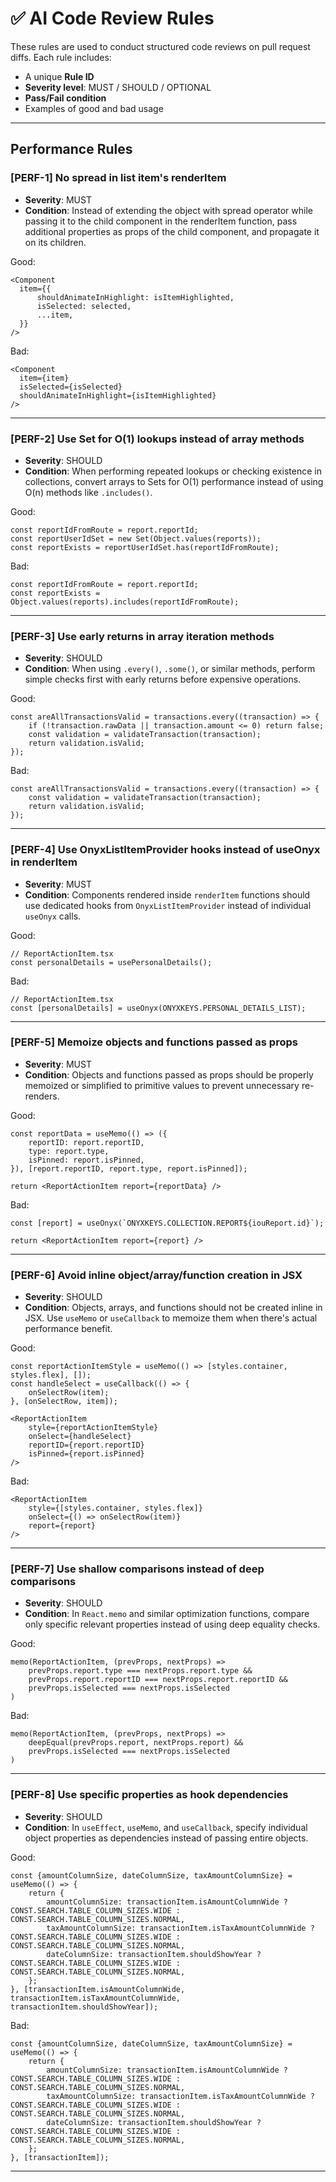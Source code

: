 # ✅ AI Code Review Rules

These rules are used to conduct structured code reviews on pull request diffs. Each rule includes:

- A unique **Rule ID**
- **Severity level**: MUST / SHOULD / OPTIONAL
- **Pass/Fail condition**
- Examples of good and bad usage

---

## Performance Rules

### [PERF-1] No spread in list item's renderItem
- **Severity**: MUST
- **Condition**: Instead of extending the object with spread operator while passing it to the child component in the renderItem function, pass additional properties as props of the child component, and propagate it on its children.

Good:
```tsx
<Component
  item={{
      shouldAnimateInHighlight: isItemHighlighted,
      isSelected: selected,
      ...item,
  }}
/>
```

Bad:
```tsx
<Component
  item={item}
  isSelected={isSelected}
  shouldAnimateInHighlight={isItemHighlighted}
/>
```

---

### [PERF-2] Use Set for O(1) lookups instead of array methods
- **Severity**: SHOULD
- **Condition**: When performing repeated lookups or checking existence in collections, convert arrays to Sets for O(1) performance instead of using O(n) methods like `.includes()`.

Good:
```tsx
const reportIdFromRoute = report.reportId;
const reportUserIdSet = new Set(Object.values(reports));
const reportExists = reportUserIdSet.has(reportIdFromRoute);
```

Bad:
```tsx
const reportIdFromRoute = report.reportId;
const reportExists = Object.values(reports).includes(reportIdFromRoute);
```

---

### [PERF-3] Use early returns in array iteration methods
- **Severity**: SHOULD
- **Condition**: When using `.every()`, `.some()`, or similar methods, perform simple checks first with early returns before expensive operations.

Good:
```tsx
const areAllTransactionsValid = transactions.every((transaction) => {
    if (!transaction.rawData || transaction.amount <= 0) return false;
    const validation = validateTransaction(transaction);
    return validation.isValid;
});
```

Bad:
```tsx
const areAllTransactionsValid = transactions.every((transaction) => {
    const validation = validateTransaction(transaction);
    return validation.isValid;
});
```

---

### [PERF-4] Use OnyxListItemProvider hooks instead of useOnyx in renderItem
- **Severity**: MUST
- **Condition**: Components rendered inside `renderItem` functions should use dedicated hooks from `OnyxListItemProvider` instead of individual `useOnyx` calls.

Good:
```tsx
// ReportActionItem.tsx
const personalDetails = usePersonalDetails();
```

Bad:
```tsx
// ReportActionItem.tsx
const [personalDetails] = useOnyx(ONYXKEYS.PERSONAL_DETAILS_LIST);
```

---

### [PERF-5] Memoize objects and functions passed as props
- **Severity**: MUST
- **Condition**: Objects and functions passed as props should be properly memoized or simplified to primitive values to prevent unnecessary re-renders.

Good:
```tsx
const reportData = useMemo(() => ({
    reportID: report.reportID,
    type: report.type,
    isPinned: report.isPinned,
}), [report.reportID, report.type, report.isPinned]);

return <ReportActionItem report={reportData} />
```

Bad:
```tsx
const [report] = useOnyx(`ONYXKEYS.COLLECTION.REPORT${iouReport.id}`);

return <ReportActionItem report={report} />
```

---

### [PERF-6] Avoid inline object/array/function creation in JSX
- **Severity**: SHOULD
- **Condition**: Objects, arrays, and functions should not be created inline in JSX. Use `useMemo` or `useCallback` to memoize them when there's actual performance benefit.

Good:
```tsx
const reportActionItemStyle = useMemo(() => [styles.container, styles.flex], []);
const handleSelect = useCallback(() => {
    onSelectRow(item);
}, [onSelectRow, item]);

<ReportActionItem
    style={reportActionItemStyle}
    onSelect={handleSelect}
    reportID={report.reportID}
    isPinned={report.isPinned}
/>
```

Bad:
```tsx
<ReportActionItem
    style={[styles.container, styles.flex]}
    onSelect={() => onSelectRow(item)}
    report={report}
/>
```

---

### [PERF-7] Use shallow comparisons instead of deep comparisons
- **Severity**: SHOULD
- **Condition**: In `React.memo` and similar optimization functions, compare only specific relevant properties instead of using deep equality checks.

Good:
```tsx
memo(ReportActionItem, (prevProps, nextProps) =>
    prevProps.report.type === nextProps.report.type &&
    prevProps.report.reportID === nextProps.report.reportID &&
    prevProps.isSelected === nextProps.isSelected
)
```

Bad:
```tsx
memo(ReportActionItem, (prevProps, nextProps) =>
    deepEqual(prevProps.report, nextProps.report) &&
    prevProps.isSelected === nextProps.isSelected
)
```

---

### [PERF-8] Use specific properties as hook dependencies
- **Severity**: SHOULD
- **Condition**: In `useEffect`, `useMemo`, and `useCallback`, specify individual object properties as dependencies instead of passing entire objects.

Good:
```tsx
const {amountColumnSize, dateColumnSize, taxAmountColumnSize} = useMemo(() => {
    return {
        amountColumnSize: transactionItem.isAmountColumnWide ? CONST.SEARCH.TABLE_COLUMN_SIZES.WIDE : CONST.SEARCH.TABLE_COLUMN_SIZES.NORMAL,
        taxAmountColumnSize: transactionItem.isTaxAmountColumnWide ? CONST.SEARCH.TABLE_COLUMN_SIZES.WIDE : CONST.SEARCH.TABLE_COLUMN_SIZES.NORMAL,
        dateColumnSize: transactionItem.shouldShowYear ? CONST.SEARCH.TABLE_COLUMN_SIZES.WIDE : CONST.SEARCH.TABLE_COLUMN_SIZES.NORMAL,
    };
}, [transactionItem.isAmountColumnWide, transactionItem.isTaxAmountColumnWide, transactionItem.shouldShowYear]);
```

Bad:
```tsx
const {amountColumnSize, dateColumnSize, taxAmountColumnSize} = useMemo(() => {
    return {
        amountColumnSize: transactionItem.isAmountColumnWide ? CONST.SEARCH.TABLE_COLUMN_SIZES.WIDE : CONST.SEARCH.TABLE_COLUMN_SIZES.NORMAL,
        taxAmountColumnSize: transactionItem.isTaxAmountColumnWide ? CONST.SEARCH.TABLE_COLUMN_SIZES.WIDE : CONST.SEARCH.TABLE_COLUMN_SIZES.NORMAL,
        dateColumnSize: transactionItem.shouldShowYear ? CONST.SEARCH.TABLE_COLUMN_SIZES.WIDE : CONST.SEARCH.TABLE_COLUMN_SIZES.NORMAL,
    };
}, [transactionItem]);
```

---
